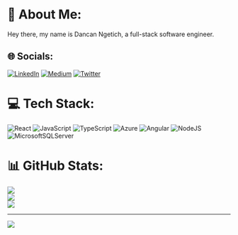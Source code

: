 # 💫 About Me:
Hey there, my name is Dancan Ngetich, a full-stack software engineer.


## 🌐 Socials:
[![LinkedIn](https://img.shields.io/badge/LinkedIn-%230077B5.svg?logo=linkedin&logoColor=white)](https://linkedin.com/in/dancan-ngetich-151738175) [![Medium](https://img.shields.io/badge/Medium-12100E?logo=medium&logoColor=white)](https://medium.com/@@dancanngetich) [![Twitter](https://img.shields.io/badge/Twitter-%231DA1F2.svg?logo=Twitter&logoColor=white)](https://twitter.com/DancanKngetich) 

# 💻 Tech Stack:
![React](https://img.shields.io/badge/react-%2320232a.svg?style=for-the-badge&logo=react&logoColor=%2361DAFB) ![JavaScript](https://img.shields.io/badge/javascript-%23323330.svg?style=for-the-badge&logo=javascript&logoColor=%23F7DF1E) ![TypeScript](https://img.shields.io/badge/typescript-%23007ACC.svg?style=for-the-badge&logo=typescript&logoColor=white) ![Azure](https://img.shields.io/badge/azure-%230072C6.svg?style=for-the-badge&logo=microsoftazure&logoColor=white) ![Angular](https://img.shields.io/badge/angular-%23DD0031.svg?style=for-the-badge&logo=angular&logoColor=white) ![NodeJS](https://img.shields.io/badge/node.js-6DA55F?style=for-the-badge&logo=node.js&logoColor=white) ![MicrosoftSQLServer](https://img.shields.io/badge/Microsoft%20SQL%20Server-CC2927?style=for-the-badge&logo=microsoft%20sql%20server&logoColor=white)
# 📊 GitHub Stats:
![](https://github-readme-stats.vercel.app/api?username=Dancanmilgo73&theme=prussian&hide_border=false&include_all_commits=true&count_private=false)<br/>
![](https://github-readme-streak-stats.herokuapp.com/?user=Dancanmilgo73&theme=prussian&hide_border=false)<br/>
![](https://github-readme-stats.vercel.app/api/top-langs/?username=Dancanmilgo73&theme=prussian&hide_border=false&include_all_commits=true&count_private=false&layout=compact)

---
[![](https://visitcount.itsvg.in/api?id=Dancanmilgo73&icon=0&color=0)](https://visitcount.itsvg.in)

<!-- Proudly created with GPRM ( https://gprm.itsvg.in ) -->
